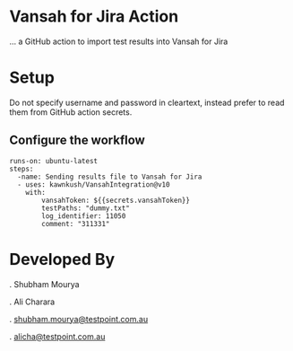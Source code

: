 # Vansah for Jira Action

... a GitHub action to import test results into Vansah for Jira

# Setup
 Do not specify username and password in cleartext, instead prefer to read them from GitHub action secrets.
## Configure the workflow
    runs-on: ubuntu-latest
    steps:
      -name: Sending results file to Vansah for Jira
      - uses: kawnkush/VansahIntegration@v10
        with:
            vansahToken: ${{secrets.vansahToken}}
            testPaths: "dummy.txt"
            log_identifier: 11050
            comment: "311331"
# Developed By
. Shubham Mourya

. Ali Charara

. shubham.mourya@testpoint.com.au

. alicha@testpoint.com.au
